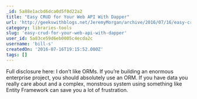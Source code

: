 ```yaml
---
_id: 5a88e1acbd6dca0d5f0d22a2
title: "Easy CRUD for Your Web API With Dapper"
url: 'http://geekswithblogs.net/JeremyMorgan/archive/2016/07/16/easy-crud-for-your-web-api-with-dapper.aspx'
category: libraries-tools
slug: 'easy-crud-for-your-web-api-with-dapper'
user_id: 5a83ce59d6eb0005c4ecda2c
username: 'bill-s'
createdOn: '2016-07-16T19:15:52.000Z'
tags: []
---
```


Full disclosure here: I don’t like ORMs. If you’re building an enormous enterprise project, you should absolutely use an ORM. If you have data you really care about and a complex, monstrous system using something like Entity Framework can save you a lot of frustration.
